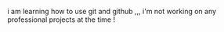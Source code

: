 i am learning how to use git and github ,,, i'm not working on any professional projects at the time ! 
